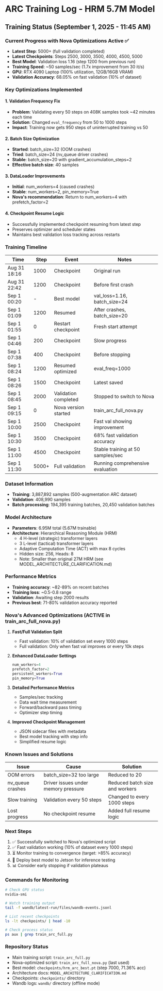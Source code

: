 # ARC Training Log - HRM 5.7M Model

## Training Status (September 1, 2025 - 11:45 AM)

### Current Progress with Nova Optimizations Active ✅
- **Latest Step**: 5000+ (full validation completed)
- **Latest Checkpoints**: Steps 2500, 3000, 3500, 4000, 4500, 5000
- **Best Model**: Validation loss 1.16 (step 1200 from previous run)
- **Training Speed**: ~50 samples/sec (1.7x improvement from 30 it/s)
- **GPU**: RTX 4090 Laptop (100% utilization, 12GB/16GB VRAM)
- **Validation Accuracy**: 68.05% on fast validation (10% of dataset)

### Key Optimizations Implemented

#### 1. Validation Frequency Fix
- **Problem**: Validating every 50 steps on 408K samples took ~42 minutes each time
- **Solution**: Changed `eval_frequency` from 50 to 1000 steps
- **Impact**: Training now gets 950 steps of uninterrupted training vs 50

#### 2. Batch Size Optimization
- **Started**: batch_size=32 (OOM crashes)
- **Tried**: batch_size=24 (nv_queue driver crashes)
- **Stable**: batch_size=20 with gradient_accumulation_steps=2
- **Effective batch size**: 40 samples

#### 3. DataLoader Improvements
- **Initial**: num_workers=4 (caused crashes)
- **Stable**: num_workers=2, pin_memory=True
- **Nova's recommendation**: Return to num_workers=4 with prefetch_factor=2

#### 4. Checkpoint Resume Logic
- Successfully implemented checkpoint resuming from latest step
- Preserves optimizer and scheduler states
- Maintains best validation loss tracking across restarts

### Training Timeline

| Time | Step | Event | Notes |
|------|------|-------|-------|
| Aug 31 18:16 | 1000 | Checkpoint | Original run |
| Aug 31 22:42 | 1200 | Checkpoint | Before first crash |
| Sep 1 00:20 | - | Best model | val_loss=1.16, batch_size=24 |
| Sep 1 01:09 | 1200 | Resumed | After crashes, batch_size=20 |
| Sep 1 01:55 | 0 | Restart checkpoint | Fresh start attempt |
| Sep 1 04:46 | 200 | Checkpoint | Slow progress |
| Sep 1 07:38 | 400 | Checkpoint | Before stopping |
| Sep 1 08:24 | 1200 | Resumed optimized | eval_freq=1000 |
| Sep 1 08:26 | 1500 | Checkpoint | Latest saved |
| Sep 1 08:45 | 2000 | Validation completed | Stopped to switch to Nova |
| Sep 1 09:15 | 0 | Nova version started | train_arc_full_nova.py |
| Sep 1 10:00 | 2500 | Checkpoint | Fast val showing improvement |
| Sep 1 10:30 | 3500 | Checkpoint | 68% fast validation accuracy |
| Sep 1 11:00 | 4500 | Checkpoint | Stable training at 50 samples/sec |
| Sep 1 11:30 | 5000+ | Full validation | Running comprehensive evaluation |

### Dataset Information
- **Training**: 3,887,892 samples (500-augmentation ARC dataset)
- **Validation**: 408,990 samples
- **Batch processing**: 194,395 training batches, 20,450 validation batches

### Model Architecture
- **Parameters**: 6.95M total (5.67M trainable)
- **Architecture**: Hierarchical Reasoning Module (HRM)
  - 4 H-level (strategic) transformer layers
  - 3 L-level (tactical) transformer layers  
  - Adaptive Computation Time (ACT) with max 8 cycles
  - Hidden size: 256, Heads: 8
  - Note: Smaller than original 27M HRM (see MODEL_ARCHITECTURE_CLARIFICATION.md)

### Performance Metrics
- **Training accuracy**: ~82-89% on recent batches
- **Training loss**: ~0.5-0.8 range
- **Validation**: Awaiting step 2000 results
- **Previous best**: 71-80% validation accuracy reported

### Nova's Advanced Optimizations (ACTIVE in train_arc_full_nova.py)

1. **Fast/Full Validation Split**
   - Fast validation: 10% of validation set every 1000 steps
   - Full validation: Only when fast val improves or every 10k steps
   
2. **Enhanced DataLoader Settings**
   ```python
   num_workers=4
   prefetch_factor=2
   persistent_workers=True
   pin_memory=True
   ```

3. **Detailed Performance Metrics**
   - Samples/sec tracking
   - Data wait time measurement
   - Forward/backward pass timing
   - Optimizer step timing

4. **Improved Checkpoint Management**
   - JSON sidecar files with metadata
   - Best model tracking with step info
   - Simplified resume logic

### Known Issues and Solutions

| Issue | Cause | Solution |
|-------|-------|----------|
| OOM errors | batch_size=32 too large | Reduced to 20 |
| nv_queue crashes | Driver issues under memory pressure | Reduced batch size and workers |
| Slow training | Validation every 50 steps | Changed to every 1000 steps |
| Lost progress | No checkpoint resume | Added full resume logic |

### Next Steps
1. ✅ Successfully switched to Nova's optimized script
2. ✅ Fast validation working (10% of dataset every 1000 steps)
3. ⏳ Monitor training to convergence (target: >85% accuracy)
4. 🚀 Deploy best model to Jetson for inference testing
5. 📊 Consider early stopping if validation plateaus

### Commands for Monitoring
```bash
# Check GPU status
nvidia-smi

# Watch training output
tail -f wandb/latest-run/files/wandb-events.jsonl

# List recent checkpoints
ls -lt checkpoints/ | head -10

# Check process status
ps aux | grep train_arc_full.py
```

### Repository Status
- Main training script: `train_arc_full.py`
- Nova-optimized script: `train_arc_full_nova.py` (last used)
- Best model: `checkpoints/hrm_arc_best.pt` (step 7000, 71.36% acc)
- Architecture docs: `MODEL_ARCHITECTURE_CLARIFICATION.md`
- Checkpoints: `checkpoints/` directory  
- Wandb logs: `wandb/` directory (offline mode)